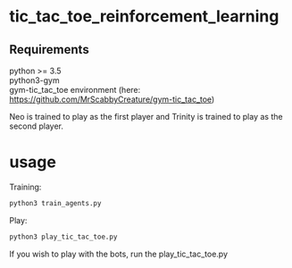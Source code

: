 # tic_tac_toe_reinforcement_learning

## Requirements
python >= 3.5  
python3-gym  
gym-tic_tac_toe environment (here: https://github.com/MrScabbyCreature/gym-tic_tac_toe)

Neo is trained to play as the first player and Trinity is trained to play as the second player.  

# usage
Training:
```bash
python3 train_agents.py
```

Play:
```bash
python3 play_tic_tac_toe.py

```

If you wish to play with the bots, run the play_tic_tac_toe.py
